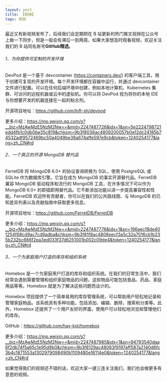 ```yaml
---
layout: post
title: 【视频】
tags: 视频
---
```


最近又有新视频发布了，后续我们会定期把在 B 站更新的热门推文视频在公众号上做一下同步，但是一般会有滞后一到两周，如果大家想及时观看视频，欢迎关注我们的 B 站同名账号**GitHub精选**。

######  1、为你提供可定制的开发环境

DevPod 是一个基于 devcontainer (https://containers.dev/) 的客户端工具，用于创建可复现的开发环境。每个开发环境都在容器中运行，并通过 devcontainer 文件进行配置。可以在任何后端环境中创建，例如本地计算机、Kubernetes 集群、可访问的远程机器或云中的虚拟机。你可以将 DevPod 视为将你的本地 IDE 与你想要开发的机器连接在一起的粘合剂。

开源项目地址：https://github.com/loft-sh/devpod

更多介绍：https://mp.weixin.qq.com/s?__biz=MzAwMzE5NzM2Nw==&mid=2247487726&idx=1&sn=5e2224798721edd4fb1c0db0be35c819&chksm=9b3f8036ac4809200057b0e12dc24185b74532adf9572469bc50a4049be38a674affe597e9cb&token=1240254177&lang=zh_CN#rd

###### 2、一个真正的开源 MongoDB 替代品

FerretDB 将 MongoDB 6.0+ 的协议查询转换为 SQL，使用 PostgreSQL 或 SQLite 作为数据库引擎。它旨在成为 MongoDB 的事实开源替代品。FerretDB 兼容 MongoDB 驱动程序和流行的 MongoDB 工具，在许多情况下可以作为 MongoDB 6.0+ 的即插即用替代品。它不断添加功能以进一步提高兼容性和性能。FerretDB 欢迎所有贡献者，你可以在我们的公共路线图、与 MongoDB 的已知差异列表以及贡献指南中获取更多信息。

开源项目地址：https://github.com/FerretDB/FerretDB

更多介绍：https://mp.weixin.qq.com/s?__biz=MzAwMzE5NzM2Nw==&mid=2247487776&idx=1&sn=196aec18de401254f68cd9ac7cd9adba&chksm=9b3f81f8ac4808eecf3a5c32a7016cb1b235b232bc666f2ea3ed033f37d6251001b002c09de4&token=1240254177&lang=zh_CN#rd

###### 3、一个为家庭用户打造的库存和组织系统

Homebox 是一个为家庭用户打造的库存和组织系统。在我们的日常生活中，我们经常会遇到需要管理和组织家庭物品的问题，这些物品可能包括食品、药品、家庭用品等等。Homebox 就是为了解决这些问题而设计的。

Homebox 项目提供了一个简单易用的库存管理系统，可以帮助用户轻松地记录和管理家庭物品。该系统具有多种功能，包括添加、编辑、删除、搜索和分类等。此外，Homebox 还提供了一个用户友好的界面，使用户可以轻松地浏览和管理他们的库存。

GitHub：https://github.com/hay-kot/homebox

更多介绍：https://mp.weixin.qq.com/s?__biz=MzAwMzE5NzM2Nw==&mid=2247487985&idx=1&sn=94793540daa6f2db74f5a65c1e95d9b0&chksm=9b3f8129ac48083f9197aff587a2140d6fc3b4c1871553a1302979098490b1109480e16114e0&token=1240254177&lang=zh_CN#rd

如果觉得我们的视频还不错的话，欢迎大家一键三连关注我们，我们也会做更多有意思的视频。
